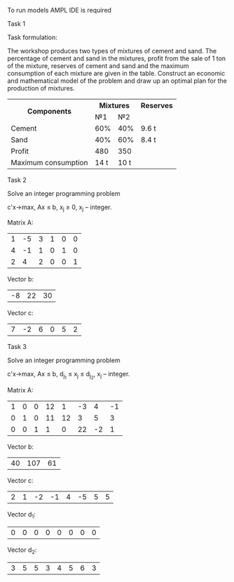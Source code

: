 To run models AMPL IDE is required

Task 1

Task formulation:

The workshop produces two types of mixtures of cement and sand. The percentage of cement and sand in the mixtures, profit from the sale of 1 ton of the mixture, reserves of cement and sand and the maximum consumption of each mixture are given in the table. Construct an economic and mathematical model of the problem and draw up an optimal plan for the production of mixtures.

<table><tr><th rowspan="2" vertical-align="top">Components</th><th colspan="2" vertical-align="top">Mixtures</th><th vertical-align="top">Reserves</th></tr>
<tr><td vertical-align="top">№1</td><td vertical-align="top">№2</td><td vertical-align="top"></td></tr>
<tr><td vertical-align="top">Cement</td><td vertical-align="top">60%</td><td vertical-align="top">40%</td><td vertical-align="top">9.6 t</td></tr>
<tr><td vertical-align="top">Sand</td><td vertical-align="top">40%</td><td vertical-align="top">60%</td><td vertical-align="top">8.4 t</td></tr>
<tr><td vertical-align="top">Profit</td><td vertical-align="top">480</td><td vertical-align="top">350</td></tr>
<tr><td vertical-align="top">Maximum consumption</td><td>14 t</td><td>10 t</td></tr>
</table>

Task 2

Solve an integer programming problem

c'x→max, Ax ≤ b, x<sub>j</sub> ≥ 0, x<sub>j</sub> – integer.

Matrix A:

<table>
<tr><td>1</td><td>-5</td><td>3</td><td>1</td><td>0</td><td>0</td></tr>
<tr><td>4</td><td>-1</td><td>1</td><td>0</td><td>1</td><td>0</td></tr>
<tr><td>2</td><td>4</td><td>2</td><td>0</td><td>0</td><td>1</td></tr>
</table>

Vector b:

<table>
<tr><td>-8</td><td>22</td><td>30</td></tr>
</table>

Vector с:

<table>
<tr><td>7</td><td>-2</td><td>6</td><td>0</td><td>5</td><td>2</td></tr>
</table>

Task 3

Solve an integer programming problem

c'x→max, Ax ≤ b, d<sub>j<sub>1</sub></sub> ≤ x<sub>j</sub> ≤ d<sub>j<sub>2</sub></sub>, x<sub>j</sub> – integer.

Matrix А:

<table>
<tr><td>1</td><td>0</td><td>0</td><td>12</td><td>1</td><td>-3</td><td>4</td><td>-1</td></tr>
<tr><td>0</td><td>1</td><td>0</td><td>11</td><td>12</td><td>3</td><td>5</td><td>3</td></tr>
<tr><td>0</td><td>0</td><td>1</td><td>1</td><td>0</td><td>22</td><td>-2</td><td>1</td></tr>
</table>

Vector b:

<table>
<tr><td>40</td><td>107</td><td>61</td></tr>
</table>

Vector c:

<table>
<tr><td>2</td><td>1</td><td>-2</td><td>-1</td><td>4</td><td>-5</td><td>5</td><td>5</td></tr>
</table>

Vector d<sub>1</sub>:

<table>
<tr><td>0</td><td>0</td><td>0</td><td>0</td><td>0</td><td>0</td><td>0</td><td>0</td></tr>
</table>

Vector d<sub>2</sub>:

<table>
<tr><td>3</td><td>5</td><td>5</td><td>3</td><td>4</td><td>5</td><td>6</td><td>3</td></tr>
</table>
